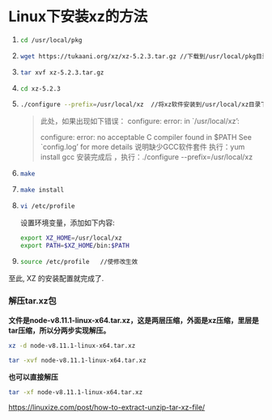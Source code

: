 # Linux下安装xz的方法

1. ```bash
   cd /usr/local/pkg
   ```

2. ```bash
   wget https://tukaani.org/xz/xz-5.2.3.tar.gz //下载到/usr/local/pkg目录下
   ```

3. ```bash
   tar xvf xz-5.2.3.tar.gz
   ```

4. ```bash
   cd xz-5.2.3
   ```

5. ```bash
   ./configure --prefix=/usr/local/xz  //将xz软件安装到/usr/local/xz目录下
   ```

   > 此处，如果出现如下错误：
   > configure: error: in `/usr/local/xz’:
   >
   > configure: error: no acceptable C compiler found in $PATH
   > See `config.log’ for more details
   > 说明缺少GCC软件套件
   > 执行：yum install gcc
   > 安装完成后 ，执行：./configure --prefix=/usr/local/xz

6. ```bash
   make
   ```

7. ```bash
   make install
   ```

8. ```bash
   vi /etc/profile
   ```

   设置环境变量，添加如下内容:

   ```bash
   export XZ_HOME=/usr/local/xz
   export PATH=$XZ_HOME/bin:$PATH
   ```

9. ```bash
   source /etc/profile   //使修改生效
   ```

  至此, XZ 的安装配置就完成了.

### 解压tar.xz包

**文件是node-v8.11.1-linux-x64.tar.xz，这是两层压缩，外面是xz压缩，里层是tar压缩，所以分两步实现解压。**

```bash
xz -d node-v8.11.1-linux-x64.tar.xz

tar -xvf node-v8.11.1-linux-x64.tar.xz
```

**也可以直接解压**

```bash
tar -xf node-v8.11.1-linux-x64.tar.xz
```

https://linuxize.com/post/how-to-extract-unzip-tar-xz-file/